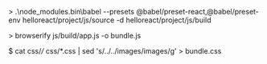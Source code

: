\> .\node_modules\.bin\babel --presets @babel/preset-react,@babel/preset-env helloreact/project/js/source -d helloreact/project/js/build

\> browserify js/build/app.js -o bundle.js

$ cat css/*/* css/*.css | sed 's/..\/..\/images/images/g' > bundle.css